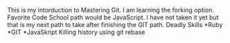 This is my intorduction to Mastering Git. I am learning the forking option.
Favorite Code School path would be JavaScript. I have not taken it yet but 
that is my next path to take after finishing the GIT path.
Deadly Skills
*Ruby
*GIT
*JavaSkript
Killing history using git rebase
